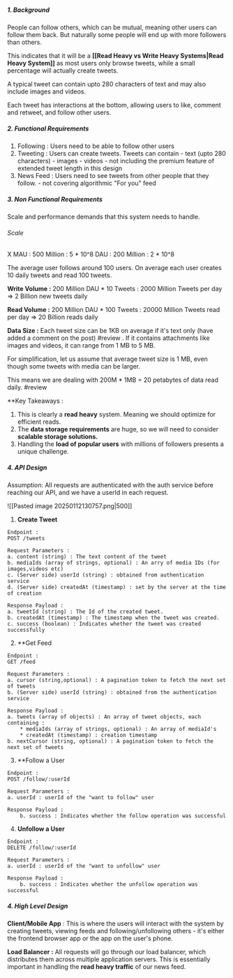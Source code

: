 
##### 1. Background

People can follow others, which can be mutual, meaning other users can follow them back.
But naturally some people will end up with more followers than others. 

This indicates that it will be a **[[Read Heavy vs Write Heavy Systems|Read Heavy System]]** as most users only browse tweets, while a small percentage will actually create tweets.

A typical tweet can contain upto 280 characters of text and may also include images and videos.

Each tweet has interactions at the bottom, allowing users to like, comment and retweet, and follow other users.

##### 2. Functional Requirements

1. Following : Users need to be able to follow other users
2. Tweeting : Users can create tweets. Tweets can contain
			- text (upto 280 characters)
			- images
			- videos
			- not including the premium feature of extended tweet length in this design
3. News Feed : Users need to see tweets from other people that they follow. 
			- not covering algorithmic "For you" feed

##### 3. Non Functional Requirements
Scale and performance demands that this system needs to handle.

###### Scale

X MAU : 500 Million : 5 * 10^8
   DAU  : 200 Million : 2 * 10^8

The average user follows around 100 users.
On average each user creates 10 daily tweets and read 100 tweets.

**Write Volume :** 
200 Million DAU * 10 Tweets : 2000 Million Tweets per day => 2 Billion new tweets daily

**Read Volume :** 
200 Million DAU * 100 Tweets : 20000 Million Tweets read per day => 20 Billion reads daily

**Data Size :**
Each tweet size can be 1KB on average if it's text only (have added a comment on the post) #review . If it contains attachments like images and videos, it can range from 1 MB to 5 MB.

For simplification, let us assume that average tweet size is 1 MB, even though some tweets with media can be larger.

This means we are dealing with 200M * 1MB = 20 petabytes of data read daily. #review


**Key Takeaways :
1. This is clearly a **read heavy** system. Meaning we should optimize for efficient reads.
2. The **data storage requirements** are huge, so we will need to consider **scalable storage solutions.**
3. Handling the **load of popular users** with millions of followers presents a unique challenge.

##### 4. API Design

Assumption: All requests are authenticated with the auth service before reaching our API, and we have a userId in each request.

![[Pasted image 20250112130757.png|500]]

1. **Create Tweet** 

```
Endpoint : 
POST /tweets

Request Parameters : 
a. content (string) : The text content of the tweet
b. mediaIds (array of strings, optional) : An arry of media IDs (for images,videos etc)
c. (Server side) userId (string) : obtained from authentication service
d. (Server side) createdAt (timestamp) : set by the server at the time of creation

Response Payload : 
a. tweetId (string) : The Id of the created tweet.
b. createdAt (timestamp) : The timestamp when the tweet was created.
c. success (boolean) : Indicates whether the tweet was created successfully
```

2. **Get Feed

```
Endpoint : 
GET /feed

Request Parameters : 
a. cursor (string,optional) : A pagination token to fetch the next set of tweets
b. (Server side) userId (string) : obtained from the authentication service

Response Payload :
a. tweets (array of objects) : An array of tweet objects, each containing : 
	* mediaIds (array of strings, optional) : An array of mediaId's
	* createdAt (timestamp) : creation timestamp
b. nextCursor (string, optional) : A pagination token to fetch the next set of tweets
```

3. **Follow a User

```
Endpoint : 
POST /follow/:userId

Request Parameters :
a. userId : userId of the "want to follow" user

Response Payload :
	b. success : Indicates whether the follow operation was successful
```

4. **Unfollow a User**

```
Endpoint : 
DELETE /follow/:userId

Request Parameters :
a. userId : userId of the "want to unfollow" user

Response Payload :
	b. success : Indicates whether the unfollow operation was successful
```


##### 4. High Level Design

**Client/Mobile App** : This is where the users will interact with the system by creating tweets, viewing feeds and following/unfollowing others - it's either the frontend browser app or the app on the user's phone.

**Load Balancer :** All requests will go through our load balancer, which distributes them across multiple application servers. This is essentially important in handling the **read heavy traffic** of our news feed.

